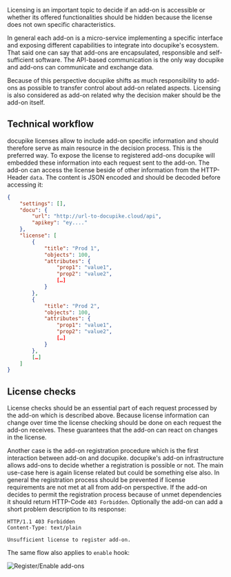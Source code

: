 Licensing is an important topic to decide if an add-on is accessible or whether its offered functionalities
should be hidden because the license does not own specific characteristics.

In general each add-on is a micro-service implementing a specific interface and exposing different capabilities to
integrate into docupike's ecosystem. That said one can say that add-ons are encapsulated, responsible and
self-sufficient software. The API-based communication is the only way docupike and add-ons can communicate
and exchange data.

Because of this perspective docupike shifts as much responsibility to add-ons as possible to transfer control about
add-on related aspects.
Licensing is also considered as add-on related why the decision maker should be the add-on itself.

## Technical workflow

docupike licenses allow to include add-on specific information and should therefore serve as main resource in
the decision process. This is the preferred way.
To expose the license to registered add-ons docupike will embedded these information into each request sent to the
add-on.
The add-on can access the license beside of other information from the HTTP-Header `data`.
The content is JSON encoded and should be decoded before accessing it:

```json
{
    "settings": [],
    "docu": {
        "url": "http://url-to-docupike.cloud/api",
        "apikey": "ey...."
    },
    "license": [
        {
            "title": "Prod 1",
            "objects": 100,
            "attributes": {
                "prop1": "value1",
                "prop2": "value2",
                […]
            }
        },
        {
            "title": "Prod 2",
            "objects": 100,
            "attributes": {
                "prop1": "value1",
                "prop2": "value2",
                […]
            }
        },
        […]
    ]
}
```

## License checks

License checks should be an essential part of each request processed by the add-on which is described above.
Because license information can change over time the license checking should be done on each request the add-on receives.
These guarantees that the add-on can react on changes in the license.

Another case is the add-on registration procedure which is the first interaction between add-on and docupike.
docupike's add-on infrastructure allows add-ons to decide whether a registration is possible or not.
The main use-case here is again license related but could be something else also.
In general the registration process should be prevented if license requirements are not met at all from add-on perspective.
If the add-on decides to permit the registration process because of unmet dependencies it should return HTTP-Code `403 Forbidden`.
Optionally the add-on can add a short problem description to its response:

```
HTTP/1.1 403 Forbidden
Content-Type: text/plain

Unsufficient license to register add-on.
```

The same flow also applies to `enable` hook:

![Register/Enable add-ons](/img/dev/addon/licensing-1.png)
